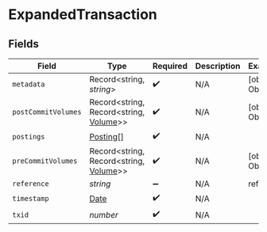 # ExpandedTransaction


## Fields

| Field                                                                                         | Type                                                                                          | Required                                                                                      | Description                                                                                   | Example                                                                                       |
| --------------------------------------------------------------------------------------------- | --------------------------------------------------------------------------------------------- | --------------------------------------------------------------------------------------------- | --------------------------------------------------------------------------------------------- | --------------------------------------------------------------------------------------------- |
| `metadata`                                                                                    | Record<string, *string*>                                                                      | :heavy_check_mark:                                                                            | N/A                                                                                           | [object Object]                                                                               |
| `postCommitVolumes`                                                                           | Record<string, Record<string, [Volume](../../models/shared/volume.md)>>                       | :heavy_check_mark:                                                                            | N/A                                                                                           | [object Object]                                                                               |
| `postings`                                                                                    | [Posting](../../models/shared/posting.md)[]                                                   | :heavy_check_mark:                                                                            | N/A                                                                                           |                                                                                               |
| `preCommitVolumes`                                                                            | Record<string, Record<string, [Volume](../../models/shared/volume.md)>>                       | :heavy_check_mark:                                                                            | N/A                                                                                           | [object Object]                                                                               |
| `reference`                                                                                   | *string*                                                                                      | :heavy_minus_sign:                                                                            | N/A                                                                                           | ref:001                                                                                       |
| `timestamp`                                                                                   | [Date](https://developer.mozilla.org/en-US/docs/Web/JavaScript/Reference/Global_Objects/Date) | :heavy_check_mark:                                                                            | N/A                                                                                           |                                                                                               |
| `txid`                                                                                        | *number*                                                                                      | :heavy_check_mark:                                                                            | N/A                                                                                           |                                                                                               |